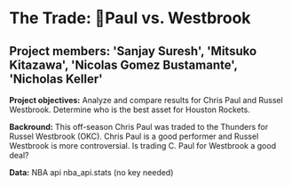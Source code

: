 # The Trade: Paul vs. Westbrook
## Project members: 'Sanjay Suresh', 'Mitsuko Kitazawa', 'Nicolas Gomez Bustamante', 'Nicholas Keller'


**Project objectives:**
        Analyze and compare results for Chris Paul and Russel Westbrook. 
        Determine who is the best asset for Houston Rockets. 

**Backround:**
       This off-season Chris Paul was traded to the Thunders for Russel Westbrook (OKC). 
       Chris Paul is a good performer and Russel Westbrook is more controversial. 
       Is trading C. Paul for Westbrook a good deal? 
       
**Data:** 
      NBA api nba_api.stats (no key needed)


       

